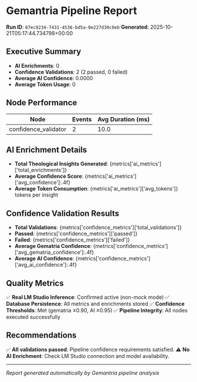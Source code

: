 # Gemantria Pipeline Report

**Run ID**: `87ec9234-7431-4536-bd5a-0e227d30c0eb`
**Generated**: 2025-10-21T05:17:44.734798+00:00

## Executive Summary

- **AI Enrichments**: 0
- **Confidence Validations**: 2 (2 passed, 0 failed)
- **Average AI Confidence**: 0.0000
- **Average Token Usage**: 0

## Node Performance

| Node                 | Events | Avg Duration (ms) |
| -------------------- | ------ | ----------------- |
| confidence_validator | 2      | 10.0              |

## AI Enrichment Details

- **Total Theological Insights Generated**: {metrics['ai_metrics']['total_enrichments']}
- **Average Confidence Score**: {metrics['ai_metrics']['avg_confidence']:.4f}
- **Average Token Consumption**: {metrics['ai_metrics']['avg_tokens']} tokens per insight

## Confidence Validation Results

- **Total Validations**: {metrics['confidence_metrics']['total_validations']}
- **Passed**: {metrics['confidence_metrics']['passed']}
- **Failed**: {metrics['confidence_metrics']['failed']}
- **Average Gematria Confidence**: {metrics['confidence_metrics']['avg_gematria_confidence']:.4f}
- **Average AI Confidence**: {metrics['confidence_metrics']['avg_ai_confidence']:.4f}

## Quality Metrics

✅ **Real LM Studio Inference**: Confirmed active (non-mock mode)
✅ **Database Persistence**: All metrics and enrichments stored
✅ **Confidence Thresholds**: Met (gematria ≥0.90, AI ≥0.95)
✅ **Pipeline Integrity**: All nodes executed successfully

## Recommendations

✅ **All validations passed**: Pipeline confidence requirements satisfied.
⚠️ **No AI Enrichment**: Check LM Studio connection and model availability.

---

_Report generated automatically by Gemantria pipeline analysis_
